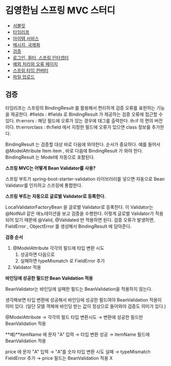 # 김영한님 스프링 MVC 스터디

- [서블릿](https://github.com/give928/study-spring-servlet)
- [타임리프](https://github.com/give928/study-spring-mvc-thymeleaf)
- [아이템 서비스](https://github.com/give928/study-spring-mvc-item-service)
- [메시지, 국제화](https://github.com/give928/study-spring-mvc-message)
- [검증](https://github.com/give928/study-spring-mvc-validation)
- [로그인, 필터, 스프링 인터셉터](https://github.com/give928/study-spring-mvc-login)
- [예외 처리와 오류 페이지](https://github.com/give928/study-spring-mvc-exception)
- [스프링 타입 컨버터](https://github.com/give928/study-spring-mvc-typeconverter)
- [파일 업로드](https://github.com/give928/study-spring-mvc-upload)

## 검증

타임리프는 스프링의 BindingResult 를 활용해서 편리하게 검증 오류를 표현하는 기능을 제공한다.
#fields : #fields 로 BindingResult 가 제공하는 검증 오류에 접근할 수 있다.
th:errors : 해당 필드에 오류가 있는 경우에 태그를 출력한다. th:if 의 편의 버전이다.
th:errorclass : th:field 에서 지정한 필드에 오류가 있으면 class 정보를 추가한다.

BindingResult 는 검증할 대상 바로 다음에 와야한다. 순서가 중요하다. 예를 들어서 @ModelAttribute Item item , 바로 다음에 BindingResult 가 와야 한다.
BindingResult 는 Model에 자동으로 포함된다.

**스프링 MVC는 어떻게 Bean Validator를 사용?**

스프링 부트가 spring-boot-starter-validation 라이브러리를 넣으면 자동으로 Bean Validator를 인지하고 스프링에 통합한다.

**스프링 부트는 자동으로 글로벌 Validator로 등록한다.**

LocalValidatorFactoryBean 을 글로벌 Validator로 등록한다. 이 Validator는 @NotNull 같은 애노테이션을 보고 검증을 수행한다. 이렇게 글로벌 Validator가 적용되어 있기 때문에 @Valid, @Validated 만 적용하면 된다.
검증 오류가 발생하면, FieldError , ObjectError 를 생성해서 BindingResult 에 담아준다.

**검증 순서**

1. @ModelAttribute 각각의 필드에 타입 변환 시도
    1. 성공하면 다음으로
    2. 실패하면 typeMismatch 로 FieldError 추가
2. Validator 적용

**바인딩에 성공한 필드만 Bean Validation 적용**

BeanValidator는 바인딩에 실패한 필드는 BeanValidation을 적용하지 않는다.

생각해보면 타입 변환에 성공해서 바인딩에 성공한 필드여야 BeanValidation 적용이 의미 있다.
(일단 모델 객체에 바인딩 받는 값이 정상으로 들어와야 검증도 의미가 있다.)

@ModelAttribute → 각각의 필드 타입 변환시도 → 변환에 성공한 필드만 BeanValidation 적용

**예)**itemName 에 문자 "A" 입력 → 타입 변환 성공 → itemName 필드에 BeanValidation 적용

price 에 문자 "A" 입력 → "A"를 숫자 타입 변환 시도 실패 → typeMismatch FieldError 추가 → price 필드는 BeanValidation 적용 X
